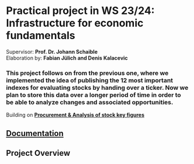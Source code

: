 # Practical project in WS 23/24: Infrastructure for economic fundamentals

Supervisor: __Prof. Dr. Johann Schaible__\
Elaboration by: __Fabian Jülich and Denis Kalacevic__

### This project follows on from the previous one, where we implemented the idea of ​​publishing the 12 most important indexes for evaluating stocks by handing over a ticker. Now we plan to store this data over a longer period of time in order to be able to analyze changes and associated opportunities.

Building on __[Procurement & Analysis of stock key figures](./archive/WI-Projekt_SS23_Juelich_Kalacevic/)__

## [Documentation](./documentation.md)
## Project Overview